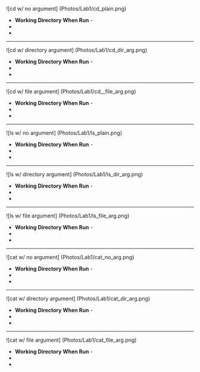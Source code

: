 ![cd w/ no argument] (Photos/Lab1/cd_plain.png)
* **Working Directory When Run** - 
* 
*
---
![cd w/ directory argument] (Photos/Lab1/cd_dir_arg.png)
* **Working Directory When Run** - 
* 
*
---
![cd w/ file argument] (Photos/Lab1/cd__file_arg.png)
* **Working Directory When Run** - 
* 
*
---
![ls w/ no argument] (Photos/Lab1/ls_plain.png)
* **Working Directory When Run** - 
* 
*
---
![ls w/ directory argument] (Photos/Lab1/ls_dir_arg.png)
* **Working Directory When Run** - 
* 
*
---
![ls w/ file argument] (Photos/Lab1/ls_file_arg.png)
* **Working Directory When Run** - 
* 
*
---
![cat w/ no argument] (Photos/Lab1/cat_no_arg.png)
* **Working Directory When Run** - 
* 
*
---
![cat w/ directory argument] (Photos/Lab1/cat_dir_arg.png)
* **Working Directory When Run** - 
* 
*
---
![cat w/ file argument] (Photos/Lab1/cat_file_arg.png)
* **Working Directory When Run** - 
* 
*
